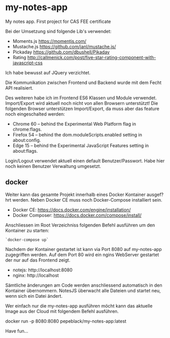 # my-notes-app
My notes app. First project for CAS FEE certificate

Bei der Umsetzung sind folgende Lib's verwendet:

*  Moments.js   https://momentjs.com/
*  Mustache.js  https://github.com/janl/mustache.js/
*  Pickaday     https://github.com/dbushell/Pikaday
*  Rating       http://callmenick.com/post/five-star-rating-component-with-javascript-css

Ich habe bewusst auf JQuery verzichtet.

Die Kommunikation zwischen Frontend und Backend wurde mit dem Fecht API realisiert.

Des weiteren habe ich im Frontend ES6 Klassen und Module verwendet. Import/Export wird aktuell noch nicht
von allen Browsern unterstützt! Die folgenden Browser unterstützen Import/Export, da muss aber das feature noch 
eingeschalted werden:

* Chrome 60 – behind the Experimental Web Platform flag in chrome:flags.
* Firefox 54 – behind the dom.moduleScripts.enabled setting in about:config.
* Edge 15 – behind the Experimental JavaScript Features setting in about:flags.

Login/Logout verwendet aktuell einen default Benutzer/Passwort. Habe hier noch keinen Benutzer Verwaltung
umgesetzt.

## docker

Weiter kann das gesamte Projekt innerhalb eines Docker Kontainer ausgef?hrt werden. Neben Docker CE muss noch
Docker-Compose installiert sein.

* Docker CE: https://docs.docker.com/engine/installation/
* Docker Composer: https://docs.docker.com/compose/install/

Anschliessen im Root Verzeichniss folgenden Befehl ausführen um den Kontainer zu starten:

    `docker-compose up`

Nachdem der Kontainer gestartet ist kann via Port 8080 auf my-notes-app zugegriffen werden. Auf dem Port 80 wird
ein ngins WebServer gestartet der nur auf das Frontend zeigt.

* notejs: http://localhost:8080
* nginx: http://localhost

Sämtliche änderungen am Code werden anschliessend automatisch in den Kontainer übernommern. 
NotesJS überwacht alle Dateien und startet neu, wenn sich ein Datei ändert.

Wer einfach nur die my-notes-app ausführen möcht kann das aktuelle Image aus der Cloud mit folgendem 
Befehl ausführen.

docker run -p 8080:8080 pepeblack/my-notes-app:latest

Have fun...